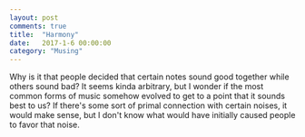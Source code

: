 ```yaml
---
layout: post
comments: true
title:  "Harmony"
date:   2017-1-6 00:00:00
category: "Musing"
---
```


Why is it that people decided that certain notes sound good together while others sound bad? It seems kinda arbitrary, but I wonder if the most common forms of music somehow evolved to get to a point that it sounds best to us? If there's some sort of primal connection with certain noises, it would make sense, but I don't know what would have initially caused people to favor that noise.
